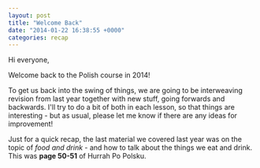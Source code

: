 ```yaml
---
layout: post
title: "Welcome Back"
date: "2014-01-22 16:38:55 +0000"
categories: recap
---
```


Hi everyone,

Welcome back to the Polish course in 2014!

To get us back into the swing of things, we are going to be interweaving revision from last year together with new stuff, going forwards and backwards. I'll try to do a bit of both in each lesson, so that things are interesting - but as usual, please let me know if there are any ideas for improvement!

Just for a quick recap, the last material we covered last year was on the topic of *food and drink* - and how to talk about the things we eat and drink. This was **page 50-51** of Hurrah Po Polsku.
